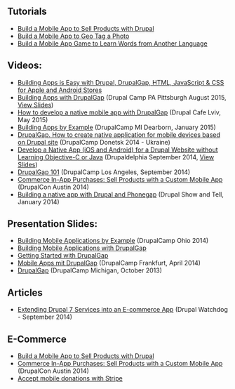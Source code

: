 ## Tutorials

- [Build a Mobile App to Sell Products with Drupal](http://tylerfrankenstein.com/code/build-mobile-app-sell-products-with-drupal)
- [Build a Mobile App to Geo Tag a Photo](http://tylerfrankenstein.com/code/build-mobile-app-geo-tag-photo)
- [Build a Mobile App Game to Learn Words from Another Language](http://tylerfrankenstein.com/code/drupal-build-mobile-application-game-drupalgap)

## Videos:

- [Building Apps is Easy with Drupal, DrupalGap, HTML, JavaScript & CSS for Apple and Android Stores](https://www.youtube.com/watch?v=MNINCbGJylY)
- [Building Apps with DrupalGap](https://www.youtube.com/watch?v=Kc8iZh9c684) (Drupal Camp PA Pittsburgh August 2015, [View Slides](http://tylerfrankenstein.com/sites/default/files/drupalgap-drupalcamppa-2015.pdf))
- [How to develop a native mobile app with DrupalGap](https://www.youtube.com/watch?v=YiX7v32-ZJM) (Drupal Cafe Lviv, May 2015)
- [Building Apps by Example](https://www.youtube.com/watch?v=Q8-G8g-ixi4) (DrupalCamp MI Dearborn, January 2015)
- [DrupalGap. How to create native application for mobile devices based on Drupal site](https://www.youtube.com/watch?v=xbKjXTrPhy4) (DrupalCamp Donetsk 2014 - Ukraine)
- [Develop a Native App (iOS and Android) for a Drupal Website without Learning Objective-C or Java](http://youtu.be/YUEDB68IdP8) (Drupaldelphia September 2014, [View Slides](http://goo.gl/ELdsPV))
- [DrupalGap 101](http://youtu.be/0Bra8a6yXAc?t=14m2s) (DrupalCamp Los Angeles, September 2014)
- [Commerce In-App Purchases: Sell Products with a Custom Mobile App](https://www.youtube.com/watch?v=dsBbPBcdPiY) (DrupalCon Austin 2014)
- [Building a native app with Drupal and Phonegap](http://vimeo.com/90394815) (Drupal Show and Tell, January 2014)

## Presentation Slides:

- [Building Mobile Applications by Example](http://www.tylerfrankenstein.com/sites/default/files/DrupalCamp-Ohio-2014.pdf) (DrupalCamp Ohio 2014)
- [Building Mobile Applications with DrupalGap](http://www.slideshare.net/schedrov/building-mobile-applications-with-drupalgap)
- [Getting Started with DrupalGap](http://www.slideshare.net/schedrov/getting-started-with-drupalgap)
- [Mobile Apps mit DrupalGap](http://2014.drupalcamp-frankfurt.de/sites/default/files/session_slides/Mobile%20Apps%20mit%20DrupalGap.pdf) (DrupalCamp Frankfurt, April 2014)
- [DrupalGap](http://tylerfrankenstein.com/sites/default/files/DrupalGap.pdf) (DrupalCamp Michigan, October 2013)


## Articles

- [Extending Drupal 7 Services into an E-commerce App](http://drupalwatchdog.com/volume-4/issue-2/extending-drupal-7-services-e-commerce-app) (Drupal Watchdog - September 2014)

## E-Commerce

- [Build a Mobile App to Sell Products with Drupal](http://tylerfrankenstein.com/code/build-mobile-app-sell-products-with-drupal)
- [Commerce In-App Purchases: Sell Products with a Custom Mobile App](https://www.youtube.com/watch?v=dsBbPBcdPiY) (DrupalCon Austin 2014)
- [Accept mobile donations with Stripe](http://bortolete-popovic.com/blog/mobile-donations-using-drupalgap-and-stripe)
